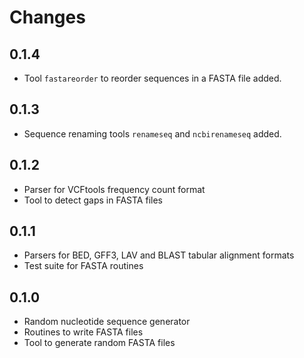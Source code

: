 Changes
=======

0.1.4
-----
- Tool `fastareorder` to reorder sequences in a FASTA file added.

0.1.3
-----
- Sequence renaming tools `renameseq` and `ncbirenameseq` added.

0.1.2
-----
- Parser for VCFtools frequency count format
- Tool to detect gaps in FASTA files

0.1.1
-----
- Parsers for BED, GFF3, LAV and BLAST tabular alignment formats
- Test suite for FASTA routines

0.1.0
-----
- Random nucleotide sequence generator
- Routines to write FASTA files
- Tool to generate random FASTA files

